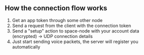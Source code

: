 ## How the connection flow works
1. Get an app token through some other node
2. Send a request from the client with the connection token
3. Send a "setup" action to space-node with your account data (encrypted) -> UDP connection details
4. Just start sending voice packets, the server will register you automatically